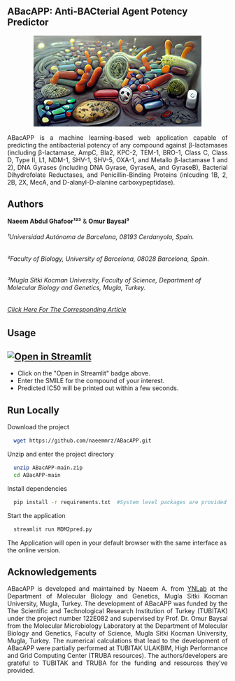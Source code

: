 ## ABacAPP: Anti-BACterial Agent Potency Predictor

<p align="center">
<img src="https://github.com/naeemmrz/ABacAPP/blob/main/logo.png?raw=true" />
</p>

<div style="text-align: justify"> 
ABacAPP is a machine learning-based web application capable of predicting the antibacterial potency of any compound against β-lactamases (including β-lactamase, AmpC, Bla2, KPC-2, TEM-1, BRO-1, Class C, Class D, Type II, L1, NDM-1, SHV-1, SHV-5, OXA-1, and Metallo β-lactamase 1 and 2), DNA Gyrases (including DNA Gyrase, GyraseA, and GyraseB), Bacterial Dihydrofolate Reductases, and Penicillin-Binding Proteins (inlcuding 1B, 2, 2B, 2X, MecA, and D-alanyl-D-alanine carboxypeptidase).
</div>

## Authors
**Naeem Abdul Ghafoor¹²³** & **Omur Baysal³**
###### ¹Universidad Autónoma de Barcelona, 08193 Cerdanyola, Spain.
###### ²Faculty of Biology, University of Barcelona, 08028 Barcelona, Spain.
###### ³Mugla Sitki Kocman University, Faculty of Science, Department of Molecular Biology and Genetics, Mugla, Turkey.
###### [Click Here For The Corresponding Article](https://)


## Usage
## [![Open in Streamlit](https://static.streamlit.io/badges/streamlit_badge_black_white.svg)](https://naeemmrz-abacapp-abacapp-qpjwr6.streamlitapp.com)
- Click on the "Open in Streamlit" badge above. 
- Enter the SMILE for the compound of your interest.
- Predicted IC50 will be printed out within a few seconds.
  
  
## Run Locally
Download the project

```bash
  wget https://github.com/naeemmrz/ABacAPP.git
```

Unzip and enter the project directory

```bash
  unzip ABacAPP-main.zip
  cd ABacAPP-main
```

Install dependencies

```bash
  pip install -r requirements.txt  #System level packages are provided in packages.txt
```

Start the application

```bash
  streamlit run MDM2pred.py
```

The Application will open in your default browser with the same interface as the online version.


## Acknowledgements
<div style="text-align: justify"> 
ABacAPP is developed and maintained by Naeem A. from <a href="http://ynlab.mu.edu.tr/">YNLab</a> at the Department of Molecular Biology and Genetics, Mugla Sitki Kocman University, Mugla, Turkey. The development of ABacAPP was funded by the The Scientific and Technological Research Institution of Turkey (TUBITAK) under the project number 122E082 and supervised by Prof. Dr. Omur Baysal from the Molecular Microbiology Laboratory at the Department of Molecular Biology and Genetics, Faculty of Science, Mugla Sitki Kocman University, Mugla, Turkey. The numerical calculations that lead to the development of ABacAPP were partially performed at TUBITAK ULAKBIM, High Performance and Grid Computing Center (TRUBA resources). The authors/developers are grateful to TUBITAK and TRUBA for the funding and resources they've provided.
</div>
